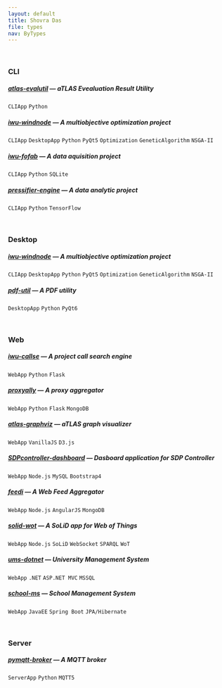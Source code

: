 ```yaml
---
layout: default
title: Shovra Das
file: types
nav: ByTypes
---
```


<br>

### CLI
##### [atlas-evalutil](https://github.com/shovradas/atlas-evalutil) &#8212; aTLAS Evealuation Result Utility
`CLIApp` `Python`  
##### [iwu-windnode](https://github.com/shovradas/windnode-demonstrator) &#8212; A multiobjective optimization project
`CLIApp` `DesktopApp` `Python` `PyQt5` `Optimization` `GeneticAlgorithm` `NSGA-II`
##### [iwu-fofab](https://github.com/shovradas/iwu-fofab) &#8212; A data aquisition project
`CLIApp` `Python` `SQLite` 
##### [pressifier-engine](https://github.com/binuv-tuc/pressifier-engine) &#8212; A data analytic project
`CLIApp` `Python` `TensorFlow` 

<br>

### Desktop
##### [iwu-windnode](https://github.com/shovradas/windnode-demonstrator) &#8212; A multiobjective optimization project
`CLIApp` `DesktopApp` `Python` `PyQt5` `Optimization` `GeneticAlgorithm` `NSGA-II`
##### [pdf-util](https://github.com/shovradas/pdf-util) &#8212; A PDF utility
`DesktopApp` `Python` `PyQt6` 

<br>

### Web
##### [iwu-callse](https://github.com/shovradas/iwu-callse) &#8212; A project call search engine
`WebApp` `Python` `Flask` 
##### [proxyally](https://github.com/shovradas/proxyally) &#8212; A proxy aggregator
`WebApp` `Python` `Flask` `MongoDB` 
##### [atlas-graphviz](https://github.com/shovradas/atlas-graphviz) &#8212; aTLAS graph visualizer
`WebApp`  `VanillaJS` `D3.js` 
##### [SDPcontroller-dashboard](https://github.com/shovradas/SDPcontroller-dashboard) &#8212; Dasboard application for SDP Controller
`WebApp` `Node.js` `MySQL` `Bootstrap4` 
##### [feedi](https://github.com/shovradas/feedi) &#8212; A Web Feed Aggregator
`WebApp` `Node.js` `AngularJS` `MongoDB` 
##### [solid-wot](https://github.com/shovradas/solid-wot) &#8212; A SoLiD app for Web of Things
`WebApp` `Node.js` `SoLiD` `WebSocket` `SPARQL` `WoT`
##### [ums-dotnet](https://github.com/shovradas/ums-dotnet) &#8212; University Management System
`WebApp` `.NET` `ASP.NET MVC` `MSSQL` 
##### [school-ms](https://github.com/shovradas/school-ms) &#8212; School Management System
`WebApp` `JavaEE` `Spring Boot` `JPA/Hibernate` 

<br>

### Server
##### [pymqtt-broker](https://github.com/shovradas/pymqtt-broker) &#8212; A MQTT broker
`ServerApp` `Python`  `MQTT5`